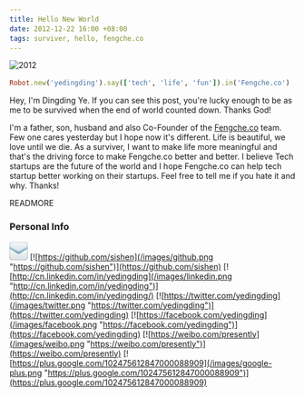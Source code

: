 ```yaml
---
title: Hello New World
date: 2012-12-22 16:00 +08:00
tags: surviver, hello, fengche.co
---
```


![2012](hello-new-world/2012-movie.jpg "2012")

```ruby
Robot.new('yedingding').say(['tech', 'life', 'fun']).in('Fengche.co')
```

Hey, I'm Dingding Ye. If you can see this post, you're lucky enough to be as
me to be survived when the end of world counted down. Thanks God!

I'm a father, son, husband and also Co-Founder of the
[Fengche.co](https://fengche.co) team. Few one cares yesterday but
I hope now it's different. Life is beautiful, we love until we die. As
a surviver, I want to make life more meaningful and that's the driving
force to make Fengche.co better and better. I believe Tech startups
are the future of the world and I hope Fengche.co can help tech
startup better working on their startups. Feel free to tell me if you
hate it and why. Thanks!

READMORE

### Personal Info

[![yedingding@gmail.com](/images/email.png "yedingding@gmail.com")](mailto:yedingding@gmail.com)
[![https://github.com/sishen](/images/github.png "https://github.com/sishen")](https://github.com/sishen)
[![http://cn.linkedin.com/in/yedingding](/images/linkedin.png "http://cn.linkedin.com/in/yedingding")](http://cn.linkedin.com/in/yedingding/)
[![https://twitter.com/yedingding](/images/twitter.png "https://twitter.com/yedingding")](https://twitter.com/yedingding)
[![https://facebook.com/yedingding](/images/facebook.png "https://facebook.com/yedingding")](https://facebook.com/yedingding)
[![https://weibo.com/presently](/images/weibo.png "https://weibo.com/presently")](https://weibo.com/presently)
[![https://plus.google.com/102475612847000088909](/images/google-plus.png "https://plus.google.com/102475612847000088909")](https://plus.google.com/102475612847000088909)
